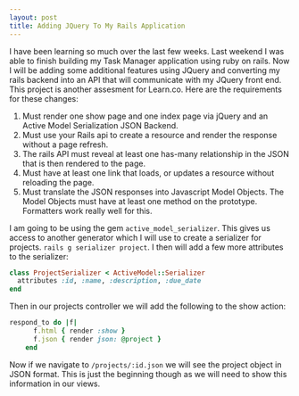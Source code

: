 ```yaml
---
layout: post
title: Adding JQuery To My Rails Application
---
```



I have been learning so much over the last few weeks. Last weekend I was able to finish building my Task Manager application using ruby on rails. Now I will be adding some additional features using JQuery and converting my rails backend into an API that will communicate with my JQuery front end. This project is another assesment for Learn.co. Here are the requirements for these changes:

1. Must render one show page and one index page via jQuery and an Active Model Serialization JSON Backend.
2. Must use your Rails api to create a resource and render the response without a page refresh.
3. The rails API must reveal at least one has-many relationship in the JSON that is then rendered to the page.
4. Must have at least one link that loads, or updates a resource without reloading the page.
5. Must translate the JSON responses into Javascript Model Objects. The Model Objects must have at least one method on the prototype. Formatters work really well for this. 

I am going to be using the gem `active_model_serializer`. This gives us access to another generator which I will use to create a serializer for projects. `rails g serializer project`. I then will add a few more attributes to the serializer: 

```ruby
class ProjectSerializer < ActiveModel::Serializer
  attributes :id, :name, :description, :due_date
end
```

Then in our projects controller we will add the following to the show action: 

```ruby
respond_to do |f|
      f.html { render :show }
      f.json { render json: @project }
    end
```

Now if we navigate to `/projects/:id.json` we will see the project object in JSON format. This is just the beginning though as we will need to show this information in our views. 